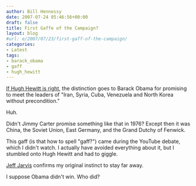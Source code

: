 ```yaml
---
author: Bill Hennessy
date: 2007-07-24 05:46:56+00:00
draft: false
title: First Gaffe of the Campaign?
layout: blog
#url: e/2007/07/23/first-gaff-of-the-campaign/
categories:
- Latest
tags:
- barack_obama
- gaff
- hugh_hewitt
---
```


[If Hugh Hewitt is right](https://hughhewitt.townhall.com/g/216a8640-745f-4180-8662-79a7a05ab587), the distinction goes to Barack Obama for promising to meet the leaders of "Iran, Syria, Cuba, Venezuela and North Korea without precondition."

Huh.

Didn't Jimmy Carter promise something like that in 1976?  Except then it was China, the Soviet Union, East Germany, and the Grand Dutchy of Fenwick.

This gaff (is that how to spell "gaff?") came during the YouTube debate, which I didn't watch.  I actually have avoided everything about it, but I stumbled onto Hugh Hewitt and had to giggle.

[Jeff Jarvis](https://www.buzzmachine.com/2007/07/23/their-debate/) confirms my original instinct to stay far away.

I suppose Obama didn't win.  Who did?
